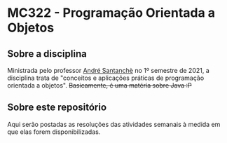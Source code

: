 # MC322 - Programação Orientada a Objetos

## Sobre a disciplina

Ministrada pelo professor [André Santanchè](https://github.com/santanche) no 1º semestre de 2021, a disciplina trata de "conceitos e aplicações práticas de programação orientada a objetos". ~~Basicamente, é uma matéria sobre Java :P~~

## Sobre este repositório

Aqui serão postadas as resoluções das atividades semanais à medida em que elas forem disponibilizadas.
